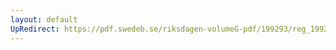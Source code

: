 ```yaml
---
layout: default
UpRedirect: https://pdf.swedeb.se/riksdagen-volumeG-pdf/199293/reg_199293/reg_199293_0417.pdf
---
```

